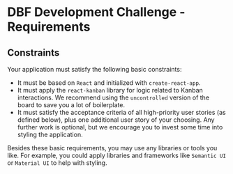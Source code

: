 # DBF Development Challenge - Requirements

## Constraints

Your application must satisfy the following basic constraints:

- It must be based on `React` and initialized with `create-react-app`.
- It must apply the `react-kanban` library for logic related to Kanban interactions. We recommend using the `uncontrolled` version of the board to save you a lot of boilerplate.
- It must satisfy the acceptance criteria of all high-priority user stories (as defined below), plus one additional user story of your choosing. Any further work is optional, but we encourage you to invest some time into styling the application.

Besides these basic requirements, you may use any libraries or tools you like. For example, you could apply libraries and frameworks like `Semantic UI` or `Material UI` to help with styling.
